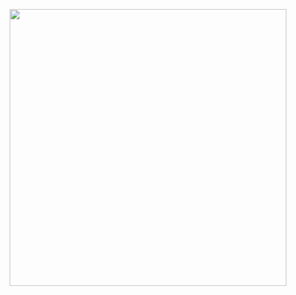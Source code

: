 <div align="center">
  <img src="https://github-readme-stats.vercel.app/api/top-langs/?username=millmouse&layout=compact&theme=great-gatsby" width="500">
</div>
